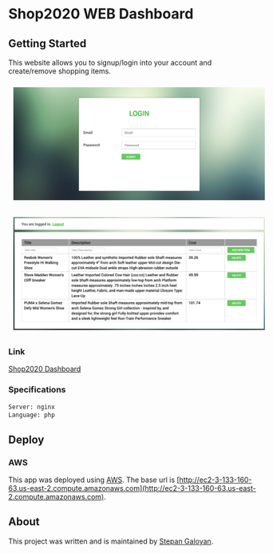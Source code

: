 # Shop2020 WEB Dashboard

## Getting Started

This website allows you to signup/login into your account and create/remove shopping items.

[<img src="https://raw.githubusercontent.com/stepgal/web/master/img/dashboard1.png" align="center" width="800" hspace="10" vspace="10">](https://raw.githubusercontent.com/stepgal/web/master/img/dashboard1.png)

[<img src="https://raw.githubusercontent.com/stepgal/web/master/img/dashboard2.png" align="center" width="800" hspace="10" vspace="10">](https://raw.githubusercontent.com/stepgal/web/master/img/dashboard2.png)


### Link

[Shop2020 Dashboard](http://ec2-3-133-160-63.us-east-2.compute.amazonaws.com)

### Specifications

    Server: nginx
    Language: php


## Deploy

### AWS
This app was deployed using [AWS](https://aws.amazon.com/). The base url is [http://ec2-3-133-160-63.us-east-2.compute.amazonaws.com](http://ec2-3-133-160-63.us-east-2.compute.amazonaws.com).

## About
This project was written and is maintained by [Stepan Galoyan](https://github.com/stepgal).

